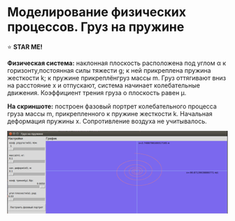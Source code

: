 # Моделирование физических процессов. Груз на пружине

:star: **STAR ME!**

**Физическая система:** наклонная плоскость расположена под углом α к горизонту,постоянная силы тяжести g; к ней прикреплена пружина жесткости k; к пружине прикреплёнгруз массы m. Груз оттягивают вниз на расстояние x и отпускают, система начинает колебательные движения. Коэффициент трения груза о плоскость равен μ.

**На скриншоте:** построен фазовый портрет колебательного процесса груза массы m, прикрепленного к пружине жесткости k. Начальная деформация пружины x. Сопротивление воздуха не учитывалось.

![Image](https://github.com/BeautifulDirt/phase_portrait/raw/master/phase_portrait.png)

